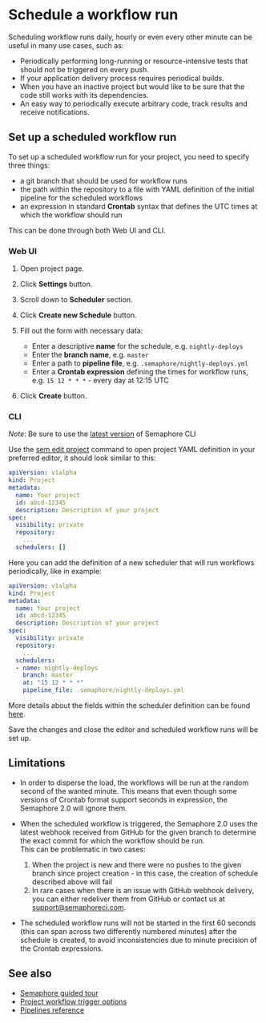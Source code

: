 # Schedule a workflow run

Scheduling workflow runs daily, hourly or even every other minute can be useful
in many use cases, such as:

- Periodically performing long-running or resource-intensive tests that should
not be triggered on every push.
- If your application delivery process requires periodical builds.
- When you have an inactive project but would like to be sure that the code still
works with its dependencies.
- An easy way to periodically execute arbitrary code, track results and receive
notifications.

## Set up a scheduled workflow run

To set up a scheduled workflow run for your project, you need to specify three
things:

- a git branch that should be used for workflow runs
- the path within the repository to a file with YAML definition of the
initial pipeline for the scheduled workflows
- an expression in standard **Crontab** syntax that defines the UTC times at
which the workflow should run

This can be done through both Web UI and CLI.

### Web UI

1. Open project page.

2. Click **Settings** button.

3. Scroll down to **Scheduler** section.

4. Click **Create new Schedule** button.

5. Fill out the form with necessary data:

    - Enter a descriptive **name** for the schedule, e.g. `nightly-deploys`
    - Enter the **branch name**, e.g. `master`
    - Enter a path to **pipeline file**, e.g. `.semaphore/nightly-deploys.yml`
    - Enter a **Crontab expression** defining the times for workflow runs, e.g. `15 12 * * *` - every day at 12:15 UTC

6. Click **Create** button.

### CLI

*Note*: Be sure to use the [latest version][update-cli] of Semaphore CLI

Use the [sem edit project][cli-edit-project] command to open project YAML
definition in your preferred editor, it should look similar to this:

```yaml
apiVersion: v1alpha
kind: Project
metadata:
  name: Your project
  id: abcd-12345
  description: Description of your project
spec:
  visibility: private
  repository:
    ...
  schedulers: []
```

Here you can add the definition of a new scheduler that will run workflows
periodically, like in example:

```yaml
apiVersion: v1alpha
kind: Project
metadata:
  name: Your project
  id: abcd-12345
  description: Description of your project
spec:
  visibility: private
  repository:
    ...
  schedulers:
  - name: nightly-deploys
    branch: master
    at: "15 12 * * *"
    pipeline_file: .semaphore/nightly-deploys.yml
```
 More details about the fields within the scheduler definition can be found
 [here][scheduler-yml-spec].

Save the changes and close the editor and scheduled workflow runs will be set up.

## Limitations

- In order to disperse the load, the workflows will be run at the random second
of the wanted minute. This means that even though some versions of Crontab
format support seconds in expression, the Semaphore 2.0 will ignore them.  

- When the scheduled workflow is triggered, the Semaphore 2.0 uses the latest
webhook received from GitHub for the given branch to determine the exact commit
for which the workflow should be run.  
This can be problematic in two cases:

    1. When the project is new and there were no pushes to the given branch since
    project creation - in this case, the creation of schedule described above will
    fail
    2. In rare cases when there is an issue with GitHub webhook delivery, you can
    either redeliver them from GitHub or contact us at support@semaphoreci.com.

- The scheduled workflow runs will not be started in the first 60 seconds (this
can span across two differently numbered minutes) after the schedule is created,
to avoid inconsistencies due to minute precision of the Crontab expressions.

## See also

- [Semaphore guided tour][guided-tour]
- [Project workflow trigger options][wf-trigger-options]
- [Pipelines reference][pipelines-ref]

[update-cli]: https://docs.semaphoreci.com/reference/sem-command-line-tool/#download-and-install
[cli-edit-project]: https://docs.semaphoreci.com/reference/sem-command-line-tool/#sem-edit_1
[scheduler-yml-spec]: https://docs.semaphoreci.com/reference/projects-yaml-reference/#schedulers
[guided-tour]: https://docs.semaphoreci.com/category/56-guided-tour
[wf-trigger-options]: https://docs.semaphoreci.com/article/152-project-workflow-tigger-options
[pipelines-ref]: https://docs.semaphoreci.com/article/50-pipeline-yaml
